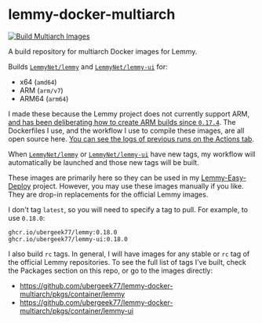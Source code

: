 # lemmy-docker-multiarch

[![Build Multiarch Images](https://github.com/ubergeek77/lemmy-docker-multiarch/actions/workflows/build-multiarch.yml/badge.svg?branch=main)](https://github.com/ubergeek77/lemmy-docker-multiarch/actions/workflows/build-multiarch.yml)

A build repository for multiarch Docker images for Lemmy.

Builds [`LemmyNet/lemmy`](https://github.com/LemmyNet/lemmy/) and [`LemmyNet/lemmy-ui`](https://github.com/LemmyNet/lemmy-ui/) for:

- x64 (`amd64`)
- ARM (`arm/v7`)
- ARM64 (`arm64`)

I made these because the Lemmy project does not currently support ARM, [and has been deliberating how to create ARM builds since `0.17.4`](https://github.com/LemmyNet/lemmy/issues/3102). The Dockerfiles I use, and the workflow I use to compile these images, are all open source here. [You can see the logs of previous runs on the Actions tab](https://github.com/ubergeek77/lemmy-docker-multiarch/actions/workflows/build-multiarch.yml).

When [`LemmyNet/lemmy`](https://github.com/LemmyNet/lemmy/) or [`LemmyNet/lemmy-ui`](https://github.com/LemmyNet/lemmy-ui/) have new tags, my workflow will automatically be launched and those new tags will be built.

These images are primarily here so they can be used in my [Lemmy-Easy-Deploy](https://github.com/ubergeek77/Lemmy-Easy-Deploy) project. However, you may use these images manually if you like. They are drop-in replacements for the official Lemmy images.

I don't tag `latest`, so you will need to specify a tag to pull. For example, to use `0.18.0`:

```
ghcr.io/ubergeek77/lemmy:0.18.0
ghcr.io/ubergeek77/lemmy-ui:0.18.0
```

I also build `rc` tags. In general, I will have images for any stable or `rc` tag of the official Lemmy repositories. To see the full list of tags I've built, check the Packages section on this repo, or go to the images directly:

- https://github.com/ubergeek77/lemmy-docker-multiarch/pkgs/container/lemmy
- https://github.com/ubergeek77/lemmy-docker-multiarch/pkgs/container/lemmy-ui
